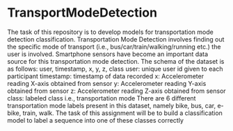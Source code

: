 # TransportModeDetection
The task of this repository is to develop models for transportation mode detection classification. Transportation Mode Detection involves finding out the specific mode of transport (i.e., bus/car/train/walking/running etc.) the user is involved. Smartphone sensors have become an important data source for this transportation mode detection. 
The schema of the dataset is as follows: user, timestamp, x, y, z, class
user: unique user id given to each participant
timestamp: timestamp of data recorded
x: Accelerometer reading X-axis obtained from sensor
y: Accelerometer reading Y-axis obtained from sensor
z: Accelerometer reading Z-axis obtained from sensor
class: labeled class i.e., transportation mode
There are 6 different transportation mode labels present in this dataset, namely bike, bus, car, e-bike, train, walk. The task of this assignment will be to build a classification model to label a sequence into one of these classes correctly
